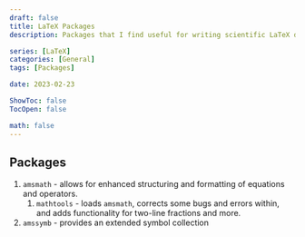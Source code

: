 ```yaml
---
draft: false
title: LaTeX Packages
description: Packages that I find useful for writing scientific LaTeX documents.

series: [LaTeX]
categories: [General]
tags: [Packages]

date: 2023-02-23

ShowToc: false
TocOpen: false

math: false
---
```


## Packages

1. `amsmath` - allows for enhanced structuring and formatting of equations and operators.
   1. `mathtools` - loads `amsmath`, corrects some bugs and errors within, and adds functionality for two-line fractions and more.
2. `amssymb` - provides an extended symbol collection
